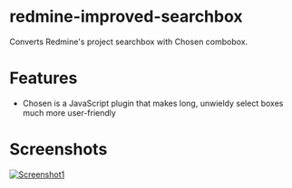 redmine-improved-searchbox
==========================

Converts Redmine's project searchbox with Chosen combobox.

Features
====================

 * Chosen is a JavaScript plugin that makes long, unwieldy select boxes much more user-friendly

Screenshots
====================

[![Screenshot1](https://github.com/ries-tech/redmine-improved-searchbox/blob/master/project-search-box-screenshot.png)](https://github.com/ries-tech/redmine-improved-searchbox/blob/master/project-search-box-screenshot.png)